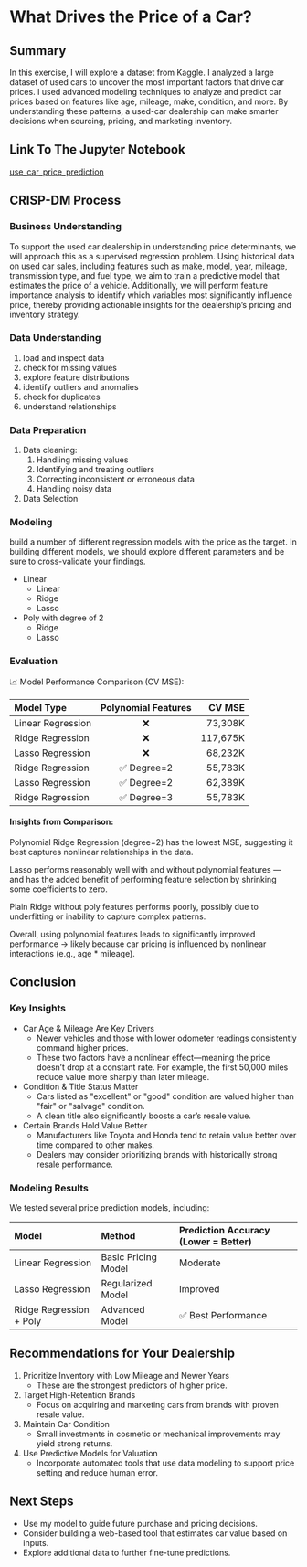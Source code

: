 # What Drives the Price of a Car?

## Summary

In this exercise, I will explore a dataset from Kaggle. I analyzed a large dataset of used cars to uncover the most important factors that drive car prices. 
I used advanced modeling techniques to analyze and predict car prices based on features like age, mileage, make, condition, and more.
By understanding these patterns, a used-car dealership can make smarter decisions when sourcing, pricing, and marketing inventory.

## Link To The Jupyter Notebook

[use_car_price_prediction](use_car_price_prediction.ipynb)

## CRISP-DM Process

### Business Understanding

To support the used car dealership in understanding price determinants, we will approach this as a supervised regression problem. Using historical data on used car sales, including features such as make, model, year, mileage, transmission type, and fuel type, we aim to train a predictive model that estimates the price of a vehicle. 
Additionally, we will perform feature importance analysis to identify which variables most significantly influence price, thereby providing actionable insights for the dealership’s pricing and inventory strategy.

### Data Understanding

1. load and inspect data
2. check for missing values
3. explore feature distributions
4. identify outliers and anomalies
5. check for duplicates
6. understand relationships

### Data Preparation

1. Data cleaning: 
    1. Handling missing values
    2. Identifying and treating outliers
    3. Correcting inconsistent or erroneous data
    4. Handling noisy data
2. Data Selection 

### Modeling

build a number of different regression models with the price as the target.  In building different models, we should explore different parameters and be sure to cross-validate your findings.

* Linear
    * Linear
    * Ridge
    * Lasso
* Poly with degree of 2
    * Ridge
    * Lasso

### Evaluation

📈 Model Performance Comparison (CV MSE):

|Model Type |	Polynomial Features |	CV MSE |
| :---------------- | :------: | ----: |
|Linear Regression |	❌	|73,308K|
|Ridge Regression	|❌	|117,675K|
|Lasso Regression|	❌	|68,232K|
|Ridge Regression|	✅ Degree=2|	55,783K|
|Lasso Regression|	✅ Degree=2|		62,389K|	
|Ridge Regression|	✅ Degree=3|	55,783K|

#### Insights from Comparison:
Polynomial Ridge Regression (degree=2) has the lowest MSE, suggesting it best captures nonlinear relationships in the data.

Lasso performs reasonably well with and without polynomial features — and has the added benefit of performing feature selection by shrinking some coefficients to zero.

Plain Ridge without poly features performs poorly, possibly due to underfitting or inability to capture complex patterns.

Overall, using polynomial features leads to significantly improved performance → likely because car pricing is influenced by nonlinear interactions (e.g., age * mileage).

## Conclusion

### Key Insights

* Car Age & Mileage Are Key Drivers
    * Newer vehicles and those with lower odometer readings consistently command higher prices.
    * These two factors have a nonlinear effect—meaning the price doesn’t drop at a constant rate. For example, the first 50,000 miles reduce value more sharply than later mileage.
* Condition & Title Status Matter
    * Cars listed as "excellent" or "good" condition are valued higher than "fair" or "salvage" condition.
    * A clean title also significantly boosts a car’s resale value.
* Certain Brands Hold Value Better
    * Manufacturers like Toyota and Honda tend to retain value better over time compared to other makes.
    * Dealers may consider prioritizing brands with historically strong resale performance.

### Modeling Results
We tested several price prediction models, including:

|Model|	Method|	Prediction Accuracy (Lower = Better)|
| :---------------- | :------ | :---- |
|Linear Regression|	Basic Pricing Model|	Moderate|
|Lasso Regression|	Regularized Model|	Improved|
|Ridge Regression + Poly|	Advanced Model|	✅ Best Performance|

## Recommendations for Your Dealership

1. Prioritize Inventory with Low Mileage and Newer Years
    * These are the strongest predictors of higher price.
2. Target High-Retention Brands
    * Focus on acquiring and marketing cars from brands with proven resale value.
3. Maintain Car Condition
    * Small investments in cosmetic or mechanical improvements may yield strong returns.
4. Use Predictive Models for Valuation
    * Incorporate automated tools that use data modeling to support price setting and reduce human error.

## Next Steps
* Use my model to guide future purchase and pricing decisions.
* Consider building a web-based tool that estimates car value based on inputs.
* Explore additional data to further fine-tune predictions.